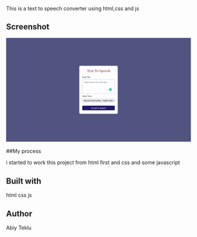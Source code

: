 This is a text to speech converter using html,css and js

## Screenshot

![ScreenShot](Screenshot.png)

##My process

i started to work this project from html first and css
and some javascript

## Built with

html css js

## Author

Abiy Teklu
